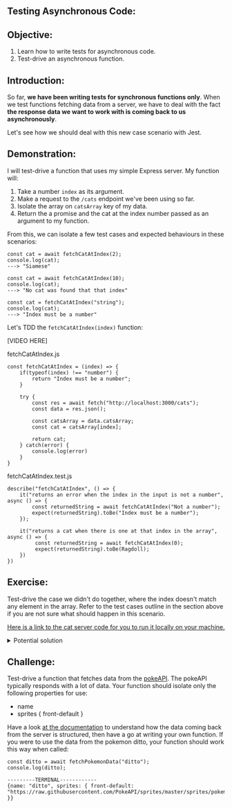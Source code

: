## Testing Asynchronous Code: 

## Objective:
1. Learn how to write tests for asynchronous code.
1. Test-drive an asynchronous function. 

## Introduction:
So far, **we have been writing tests for synchronous functions only**. When we test functions fetching data from a server, we have to deal with the fact **the response data we want to work with is coming back to us asynchronously**.

Let's see how we should deal with this new case scenario with Jest. 

## Demonstration: 

I will test-drive a function that uses my simple Express server. My function will:

1. Take a number `index` as its argument.
1. Make a request to the `/cats` endpoint we've been using so far.
1. Isolate the array on `catsArray` key of my data.
1. Return the a promise and the cat at the index number passed as an argument to my function. 

From this, we can isolate a few test cases and expected behaviours in these scenarios: 
```
const cat = await fetchCatAtIndex(2);
console.log(cat);
---> "Siamese"

const cat = await fetchCatAtIndex(10);
console.log(cat);
---> "No cat was found that that index"

const cat = fetchCatAtIndex("string");
console.log(cat);
---> "Index must be a number"
```

Let's TDD the `fetchCatAtIndex(index)` function: 

[VIDEO HERE]

fetchCatAtIndex.js
```
const fetchCatAtIndex = (index) => {
    if(typeof(index) !== "number") {
        return "Index must be a number";
    }

    try {
        const res = await fetch("http://localhost:3000/cats");
        const data = res.json();

        const catsArray = data.catsArray; 
        const cat = catsArray[index];

        return cat; 
    } catch(error) {
        console.log(error)
    }  
}
```

fetchCatAtIndex.test.js
```
describe("fetchCatAtIndex", () => {
    it("returns an error when the index in the input is not a number", async () => {
        const returnedString = await fetchCatAtIndex("Not a number");
        expect(returnedString).toBe("Index must be a number");
    });

    it("returns a cat when there is one at that index in the array", async () => {
         const returnedString = await fetchCatAtIndex(0);
         expect(returnedString).toBe(Ragdoll);
    }) 
})
```

## Exercise: 

Test-drive the case we didn't do together, where the index doesn't match any element in the array. Refer to the test cases outline in the section above if you are not sure what should happen in this scenario. 

[Here is a link to the cat server code for you to run it locally on your machine.](TODO:Add_link) 

<details>
<summary>Potential solution</summary>

fetchCatAtIndex.js
```
const fetchCatAtIndex = (index) => {
    if(typeof(index) !== "number") {
        return "Index must be a number";
    }
    
    try {
        const res = await fetch("http://localhost:3000/cats");
        const data = res.json();

        const catsArray = data.catsArray; 
        const cat = catsArray[index];

        if(!cat) {
            return "No cat was found that that index";
        }

        return cat; 
    } catch(error) {
        console.log(error)
    }  
}
```

fetchCatAtIndex.test.js
```
describe("fetchCatAtIndex", () => {
    it("returns an error when the index in the input is not a number", async () => {
        const returnedString = await fetchCatAtIndex("Not a number");
        expect(returnedString).toBe("Index must be a number");
    });

    it("returns a cat when there is one at that index in the array", async () => {
         const returnedString = await fetchCatAtIndex(0);
         expect(returnedString).toBe(Ragdoll);
    }) 
    it("returns an error when there is nothing at the index passed to the function", () => {
        const returnedString = await fetchCatAtIndex(0);
        expect(returnedString).toBe("No cat was found that that index");
    })
})

```
</details>

## Challenge: 

Test-drive a function that fetches data from the [pokeAPI](https://pokeapi.co/). The pokeAPI typically responds with a lot of data. Your function should isolate only the following properties for use:
- name
- sprites { front-default }

Have a look [at the documentation](https://pokeapi.co/) to understand how the data coming back from the server is structured, then have a go at writing your own function. If you were to use the data from the pokemon ditto, your function should work this way when called: 

```
const ditto = await fetchPokemonData("ditto");
console.log(ditto);

---------TERMINAL------------
{name: "ditto", sprites: { front-default: "https://raw.githubusercontent.com/PokeAPI/sprites/master/sprites/pokemon/132.png" }}
```
